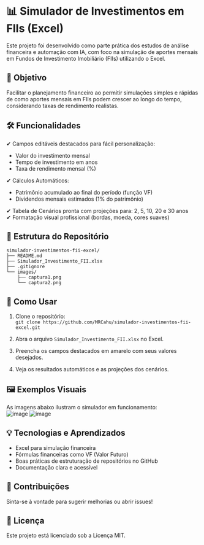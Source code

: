 
# 📊 Simulador de Investimentos em FIIs (Excel)

Este projeto foi desenvolvido como parte prática dos estudos de análise financeira e automação com IA, com foco na simulação de aportes mensais em Fundos de Investimento Imobiliário (FIIs) utilizando o Excel.

## 🎯 Objetivo

Facilitar o planejamento financeiro ao permitir simulações simples e rápidas de como aportes mensais em FIIs podem crescer ao longo do tempo, considerando taxas de rendimento realistas.

## 🛠 Funcionalidades

✔ Campos editáveis destacados para fácil personalização:  
- Valor do investimento mensal  
- Tempo de investimento em anos  
- Taxa de rendimento mensal (%)  

✔ Cálculos Automáticos:  
- Patrimônio acumulado ao final do período (função VF)  
- Dividendos mensais estimados (1% do patrimônio)  

✔ Tabela de Cenários pronta com projeções para: 2, 5, 10, 20 e 30 anos  
✔ Formatação visual profissional (bordas, moeda, cores suaves)  

## 📁 Estrutura do Repositório

```
simulador-investimentos-fii-excel/
├── README.md
├── Simulador_Investimento_FII.xlsx
├── .gitignore
└── images/
    ├── captura1.png
    └── captura2.png
```

## 🚀 Como Usar

1. Clone o repositório:  
   `git clone https://github.com/MRCahu/simulador-investimentos-fii-excel.git`  

2. Abra o arquivo `Simulador_Investimento_FII.xlsx` no Excel.  

3. Preencha os campos destacados em amarelo com seus valores desejados.  

4. Veja os resultados automáticos e as projeções dos cenários.  

## 🖼 Exemplos Visuais

As imagens abaixo ilustram o simulador em funcionamento:  
![image](https://github.com/user-attachments/assets/27ddc3f9-93fd-4cd6-a0ac-ace34ddb17f8)
![image](https://github.com/user-attachments/assets/a747e40c-559f-4d87-ab42-d0033dea49c3)

## 💡 Tecnologias e Aprendizados

- Excel para simulação financeira  
- Fórmulas financeiras como VF (Valor Futuro)  
- Boas práticas de estruturação de repositórios no GitHub  
- Documentação clara e acessível  

## 🤝 Contribuições

Sinta-se à vontade para sugerir melhorias ou abrir issues!  

## 📝 Licença

Este projeto está licenciado sob a Licença MIT.
